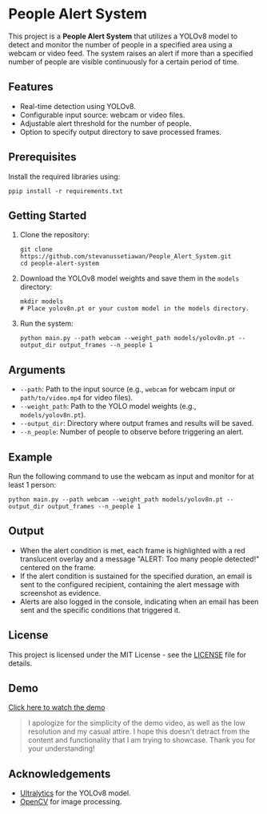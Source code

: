 <h1>People Alert System</h1>

<p>This project is a <strong>People Alert System</strong> that utilizes a YOLOv8 model to detect and monitor the number of people in a specified area using a webcam or video feed. The system raises an alert if more than a specified number of people are visible continuously for a certain period of time.</p>

<h2>Features</h2>
<ul>
    <li>Real-time detection using YOLOv8.</li>
    <li>Configurable input source: webcam or video files.</li>
    <li>Adjustable alert threshold for the number of people.</li>
    <li>Option to specify output directory to save processed frames.</li>
</ul>

<h2>Prerequisites</h2>
<p>Install the required libraries using:</p>
<pre><code>ppip install -r requirements.txt</code></pre>

<h2>Getting Started</h2>
<ol>
    <li>Clone the repository:
        <pre><code>git clone https://github.com/stevanussetiawan/People_Alert_System.git
cd people-alert-system</code></pre>
    </li>
    <li>Download the YOLOv8 model weights and save them in the <code>models</code> directory:
        <pre><code>mkdir models
# Place yolov8n.pt or your custom model in the models directory.</code></pre>
    </li>
    <li>Run the system:
        <pre><code>python main.py --path webcam --weight_path models/yolov8n.pt --output_dir output_frames --n_people 1</code></pre>
    </li>
</ol>

<h2>Arguments</h2>
<ul>
    <li><code>--path</code>: Path to the input source (e.g., <code>webcam</code> for webcam input or <code>path/to/video.mp4</code> for video files).</li>
    <li><code>--weight_path</code>: Path to the YOLO model weights (e.g., <code>models/yolov8n.pt</code>).</li>
    <li><code>--output_dir</code>: Directory where output frames and results will be saved.</li>
    <li><code>--n_people</code>: Number of people to observe before triggering an alert.</li>
</ul>

<h2>Example</h2>
<p>Run the following command to use the webcam as input and monitor for at least 1 person:</p>
<pre><code>python main.py --path webcam --weight_path models/yolov8n.pt --output_dir output_frames --n_people 1</code></pre>

<h2>Output</h2>
<ul>
    <li>When the alert condition is met, each frame is highlighted with a red translucent overlay and a message "ALERT: Too many people detected!" centered on the frame.</li>
    <li>If the alert condition is sustained for the specified duration, an email is sent to the configured recipient, containing the alert message with screenshot as evidence.</li>
    <li>Alerts are also logged in the console, indicating when an email has been sent and the specific conditions that triggered it.</li>
</ul>
<h2>License</h2>
<p>This project is licensed under the MIT License - see the <a href="LICENSE">LICENSE</a> file for details.</p>

## Demo
[Click here to watch the demo](assets/demo.mp4)
> I apologize for the simplicity of the demo video, as well as the low resolution and my casual attire. I hope this doesn't detract from the content and functionality that I am trying to showcase. Thank you for your understanding!

<h2>Acknowledgements</h2>
<ul>
    <li><a href="https://docs.ultralytics.com/">Ultralytics</a> for the YOLOv8 model.</li>
    <li><a href="https://opencv.org/">OpenCV</a> for image processing.</li>
</ul>

